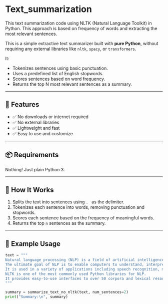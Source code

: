 # Text_summarization
This text summarization code using NLTK (Natural Language Toolkit) in Python. This approach is based on frequency of words and extracting the most relevant sentences.

This is a simple extractive text summarizer built with **pure Python**, without requiring any external libraries like `nltk`, `spacy`, or `transformers`.

It:
- Tokenizes sentences using basic punctuation.
- Uses a predefined list of English stopwords.
- Scores sentences based on word frequency.
- Returns the top N most relevant sentences as a summary.

---

## 🚀 Features

- ✅ No downloads or internet required
- ✅ No external libraries
- ✅ Lightweight and fast
- ✅ Easy to use and customize

---

## 📦 Requirements

Nothing! Just plain Python 3.

---

## 🧠 How It Works

1. Splits the text into sentences using `. ` as the delimiter.
2. Tokenizes each sentence into words, removing punctuation and stopwords.
3. Scores each sentence based on the frequency of meaningful words.
4. Returns the top `n` sentences as the summary.

---

## 🧪 Example Usage

```python
text = """
Natural language processing (NLP) is a field of artificial intelligence that focuses on the interaction between computers and humans through natural language.
The ultimate goal of NLP is to enable computers to understand, interpret, and generate human languages.
It is used in a variety of applications including speech recognition, machine translation, and sentiment analysis.
NLTK is one of the most commonly used Python libraries for NLP.
It provides easy-to-use interfaces to over 50 corpora and lexical resources.
"""

summary = summarize_text_no_nltk(text, num_sentences=2)
print("Summary:\n", summary)
